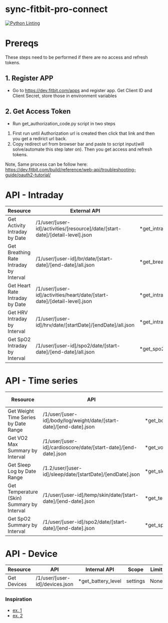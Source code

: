 # sync-fitbit-pro-connect
[![Python Linting](https://github.com/origox/sync-fitbit-pro-connect/actions/workflows/ci.yaml/badge.svg)](https://github.com/origox/sync-fitbit-pro-connect/actions/workflows/ci.yaml)

# Prereqs
These steps need to be performed if there are no access and refresh tokens.

## 1. Register APP
- Go to https://dev.fitbit.com/apps and register app. Get Client ID and Client Secret, store those in environment variables

## 2. Get Access Token
- Run get_authorization_code.py script in two steps
1. First run until Authorization url is created then click that link and then you get a redirict url back.
2. Copy redirect url from browser bar and paste to script input(will solve/automate this step later on). Then you get access and refresh tokens.

Note, Same process can be follow here: https://dev.fitbit.com/build/reference/web-api/troubleshooting-guide/oauth2-tutorial/ 


# API - Intraday

| Resource | External API | Internal API | Scope | Limit | InfluxDB - bucket | Grafana |
|---|---|---|---|---|---|---|
|Get Activity Intraday by Date|/1/user/[user-id]/activities/[resource]/date/[start-date]/[detail-level].json|*get_intraday_activity_by_date|activity|24 hours|[Calories/Distance/Steps]_Intraday||
|Get Breathing Rate Intraday by Interval|/1/user/[user-id]/br/date/[start-date]/[end-date]/all.json|*get_breathing_rate_by_interval|respiratory_rate|30 days|BreathingRate||
|Get Heart Rate Intraday by Date|/1/user/[user-id]/activities/heart/date/[start-date]/[detail-level].json|*get_intraday_heart_rate_by_date|heartrate|24 hours|HR zones/RestingHR||
|Get HRV Intraday by Interval|/1/user/[user-id]/hrv/date/[startDate]/[endDate]/all.json|*get_intraday_hrv_by_interval|heartrate|30 days|HRV_Intraday||  
|Get SpO2 Intraday by Interval|/1/user/[user-id]/spo2/date/[start-date]/[end-date]/all.json|*get_spo2_by_interval|oxygen_saturation|30 days|SPO2_Intraday||

# API - Time series

| Resource | API | Internal API | Scope | Limit | InfluxDB - bucket | Grafana |
|---|---|---|---|---|---|---|
|Get Weight Time Series by Date Range|/1/user/[user-id]/body/log/weight/date/[start-date]/[end-date].json|*get_body_data_by_interval|weight|31 days|Body||
|Get VO2 Max Summary by Interval|/1/user/[user-id]/cardioscore/date/[start-date]/[end-date].json|*get_vo2max_cardio_score_by_interval|cardio_fitness|30 days|CardioScore||
|Get Sleep Log by Date Range|/1.2/user/[user-id]/sleep/date/[startDate]/[endDate].json|*get_sleep_log_by_interval|sleep|100 days|Sleep Summary/Sleep Levels||
|Get Temperature (Skin) Summary by Interval|/1/user/[user-id]/temp/skin/date/[start-date]/[end-date].json|*get_temperature_skin_by_interval|temperature|30 days|TempSkin||
|Get SpO2 Summary by Interval|/1/user/[user-id]/spo2/date/[start-date]/[end-date].json|*get_spo2_summary_by_interval|oxygen_saturation|None|SPO2|

# API - Device
| Resource | API | Internal API | Scope | Limit | InfluxDB - bucket | Grafana |
|---|---|---|---|---|---|---|
|Get Devices|/1/user/[user-id]/devices.json|*get_battery_level|settings|None|DeviceBatteryLevel||

### Inspiration
- [ex. 1](https://github.com/pkpio/fitbit-googlefit)
- [ex. 2](https://github.com/arpanghosh8453/public-fitbit-projects)